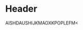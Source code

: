 <!-- TITLE: Guilty Gear Xrd -->
<!-- SUBTITLE: A quick summary of Guilty Gear Xrd -->

# Header
AISHDAUSHIJKMAOXKPOPLEFM<